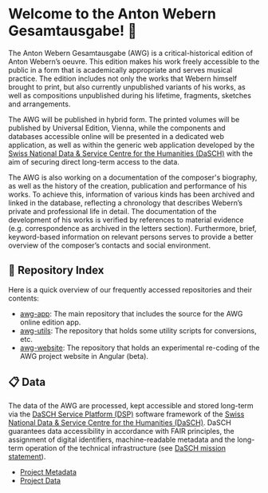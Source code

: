 # Welcome to the Anton Webern Gesamtausgabe! 🙌 

The Anton Webern Gesamtausgabe (AWG) is a critical-historical edition of Anton Webern’s oeuvre. This edition makes his work freely accessible to the public in a form that is academically appropriate and serves musical practice. The edition includes not only the works that Webern himself brought to print, but also currently unpublished variants of his works, as well as compositions unpublished during his lifetime, fragments, sketches and arrangements. 

The AWG will be published in hybrid form. The printed volumes will be published by Universal Edition, Vienna, while the components and databases accessible online will be presented in a dedicated web application, as well as within the generic web application developed by the [Swiss National Data & Service Centre for the Humanities (DaSCH)](https://www.dasch.swiss/) with the aim of securing direct long-term access to the data. 

The AWG is also working on a documentation of the composer's biography, as well as the history of the creation, publication and performance of his works. To achieve this, information of various kinds has been archived and linked in the database, reflecting a chronology that describes Webern’s private and professional life in detail. The documentation of the development of his works is verified by references to material evidence (e.g. correspondence as archived in the letters section). Furthermore, brief, keyword-based information on relevant persons serves to provide a better overview of the composer’s contacts and social environment.

## 🔭 Repository Index

Here is a quick overview of our frequently accessed repositories and their contents:

- [awg-app](https://github.com/webern-unibas-ch/awg-app): The main repository that includes the source for the AWG online edition app.
- [awg-utils](https://github.com/webern-unibas-ch/awg-utils): The repository that holds some utility scripts for conversions, etc.
- [awg-website](https://github.com/webern-unibas-ch/awg-website): The repository that holds an experimental re-coding of the AWG project website in Angular (beta).

## 📋 Data 

The data of the AWG are processed, kept accessible and stored long-term via the [DaSCH Service Platform (DSP)](https://www.dasch.swiss/dsp-app) software framework of the [Swiss National Data & Service Centre for the Humanities (DaSCH)](https://www.dasch.swiss/). DaSCH guarantees data accessibility in accordance with FAIR principles, the assignment of digital identifiers, machine-readable metadata and the long-term operation of the technical infrastructure (see [DaSCH mission statement](https://www.dasch.swiss/mission)).

* [Project Metadata](https://ark.dasch.swiss/ark:/72163/1/0806)
* [Project Data](https://admin.dasch.swiss/project/ot7I2nU-SdeXIf17LX_h3g)
